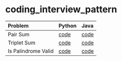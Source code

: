 # coding_interview_pattern

| Problem  | Python                        | Java                                                                 |
| :--- |:------------------------------|:---------------------------------------------------------------------| 
| Pair Sum | [code](python/01_pair_sum.py) | [code](java/src/main/java/tw/idv/stevenang/pairSum/Solution.java)    |
| Triplet Sum | [code](python/02_triplet_sum.py) | [code](java/src/main/java/tw/idv/stevenang/tripletSum/Solution.java) |
| Is Palindrome Valid | [code](python/03_is_palindrome_valid.py) | [code]()                                                             |
